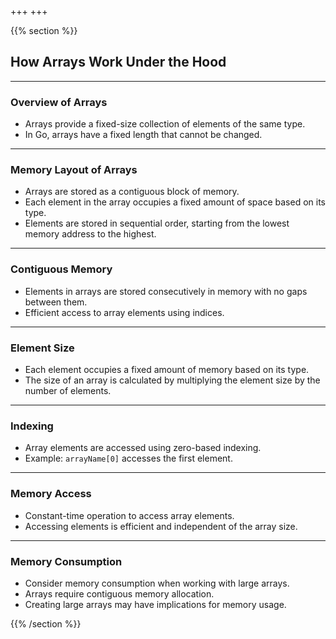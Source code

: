 +++
+++

{{% section %}}

## How Arrays Work Under the Hood

---
### Overview of Arrays

- Arrays provide a fixed-size collection of elements of the same type.
- In Go, arrays have a fixed length that cannot be changed.

---
### Memory Layout of Arrays

- Arrays are stored as a contiguous block of memory.
- Each element in the array occupies a fixed amount of space based on its type.
- Elements are stored in sequential order, starting from the lowest memory address to the highest.

---
### Contiguous Memory

- Elements in arrays are stored consecutively in memory with no gaps between them.
- Efficient access to array elements using indices.

---
### Element Size

- Each element occupies a fixed amount of memory based on its type.
- The size of an array is calculated by multiplying the element size by the number of elements.

---
### Indexing

- Array elements are accessed using zero-based indexing.
- Example: `arrayName[0]` accesses the first element.

---
### Memory Access

- Constant-time operation to access array elements.
- Accessing elements is efficient and independent of the array size.

---
### Memory Consumption

- Consider memory consumption when working with large arrays.
- Arrays require contiguous memory allocation.
- Creating large arrays may have implications for memory usage.

{{% /section %}}